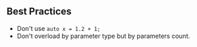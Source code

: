 Best Practices
-

* Don't use `auto x = 1.2 + 1;`
* Don't overload by parameter type but by parameters count.
